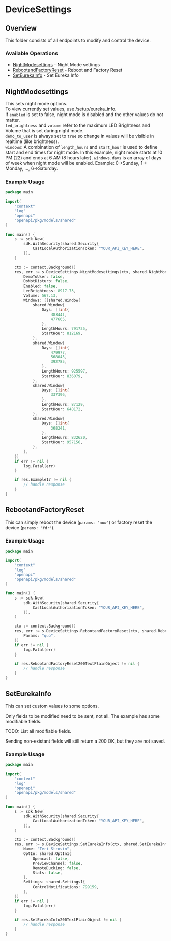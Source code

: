 # DeviceSettings

## Overview

This folder consists of all endpoints to modify and control the device.

### Available Operations

* [NightModesettings](#nightmodesettings) - Night Mode settings
* [RebootandFactoryReset](#rebootandfactoryreset) - Reboot and Factory Reset
* [SetEurekaInfo](#seteurekainfo) - Set Eureka Info

## NightModesettings

This sets night mode options.  
To view currently set values, use /setup/eureka_info.  
If `enabled` is set to false, night mode is disabled and the other values do not matter.  
`led_brightness` and `volume` refer to the maximum LED Brightness and Volume that is set during night mode.  
`demo_to_user` is always set to `true` so change in values will be visible in realtime (like brightness).  
`windows`: A combination of `length_hours` and `start_hour` is used to define start and end times for night mode. In this example, night mode starts at 10 PM (22) and ends at 6 AM (8 hours later). `windows.days` is an array of days of week when night mode will be enabled. Example: 0->Sunday, 1-> Monday, ..., 6->Saturday.

### Example Usage

```go
package main

import(
	"context"
	"log"
	"openapi"
	"openapi/pkg/models/shared"
)

func main() {
    s := sdk.New(
        sdk.WithSecurity(shared.Security{
            CastLocalAuthorizationToken: "YOUR_API_KEY_HERE",
        }),
    )

    ctx := context.Background()
    res, err := s.DeviceSettings.NightModesettings(ctx, shared.NightModesettingsRequest{
        DemoToUser: false,
        DoNotDisturb: false,
        Enabled: false,
        LedBrightness: 8917.73,
        Volume: 567.13,
        Windows: []shared.Window{
            shared.Window{
                Days: []int{
                    383441,
                    477665,
                },
                LengthHours: 791725,
                StartHour: 812169,
            },
            shared.Window{
                Days: []int{
                    479977,
                    568045,
                    392785,
                },
                LengthHours: 925597,
                StartHour: 836079,
            },
            shared.Window{
                Days: []int{
                    337396,
                },
                LengthHours: 87129,
                StartHour: 648172,
            },
            shared.Window{
                Days: []int{
                    368241,
                },
                LengthHours: 832620,
                StartHour: 957156,
            },
        },
    })
    if err != nil {
        log.Fatal(err)
    }

    if res.Example17 != nil {
        // handle response
    }
}
```

## RebootandFactoryReset

This can simply reboot the device (`params: "now"`) or factory reset the device (`params: "fdr"`).

### Example Usage

```go
package main

import(
	"context"
	"log"
	"openapi"
	"openapi/pkg/models/shared"
)

func main() {
    s := sdk.New(
        sdk.WithSecurity(shared.Security{
            CastLocalAuthorizationToken: "YOUR_API_KEY_HERE",
        }),
    )

    ctx := context.Background()
    res, err := s.DeviceSettings.RebootandFactoryReset(ctx, shared.RebootandFactoryResetRequest{
        Params: "quo",
    })
    if err != nil {
        log.Fatal(err)
    }

    if res.RebootandFactoryReset200TextPlainObject != nil {
        // handle response
    }
}
```

## SetEurekaInfo

This can set custom values to some options.

Only fields to be modified need to be sent, not all. The example has some modifiable fields.

TODO: List all modifiable fields.

Sending non-existant fields will still return a 200 OK, but they are not saved.

### Example Usage

```go
package main

import(
	"context"
	"log"
	"openapi"
	"openapi/pkg/models/shared"
)

func main() {
    s := sdk.New(
        sdk.WithSecurity(shared.Security{
            CastLocalAuthorizationToken: "YOUR_API_KEY_HERE",
        }),
    )

    ctx := context.Background()
    res, err := s.DeviceSettings.SetEurekaInfo(ctx, shared.SetEurekaInfoRequest{
        Name: "Teri Strosin",
        OptIn: shared.OptIn1{
            Opencast: false,
            PreviewChannel: false,
            RemoteDucking: false,
            Stats: false,
        },
        Settings: shared.Settings1{
            ControlNotifications: 799159,
        },
    })
    if err != nil {
        log.Fatal(err)
    }

    if res.SetEurekaInfo200TextPlainObject != nil {
        // handle response
    }
}
```
